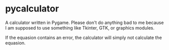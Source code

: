 # pycalculator

A calculator written in Pygame. Please don't do anything bad to me because I am supposed to use something like Tkinter, GTK, or graphics modules.

If the equasion contains an error, the calculator will simply not calculate the equasion.

